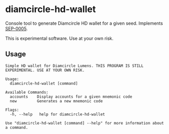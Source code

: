 # diamcircle-hd-wallet

Console tool to generate Diamcircle HD wallet for a given seed. Implements [SEP-0005](https://github.com/diamcircle/diamcircle-protocol/blob/master/ecosystem/sep-0005.md).

This is experimental software. Use at your own risk.

## Usage

```
Simple HD wallet for Diamcircle Lumens. THIS PROGRAM IS STILL EXPERIMENTAL. USE AT YOUR OWN RISK.

Usage:
  diamcircle-hd-wallet [command]

Available Commands:
  accounts    Display accounts for a given mnemonic code
  new         Generates a new mnemonic code

Flags:
  -h, --help   help for diamcircle-hd-wallet

Use "diamcircle-hd-wallet [command] --help" for more information about a command.
```
